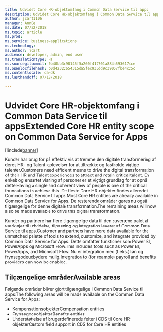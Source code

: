 ```yaml
---
title: Udvidet Core HR-objektomfang i Common Data Service til apps
description: Udvidet Core HR-objektomfang i Common Data Service til apps
author: jcart1106
manager: AnnBe
ms.date: 07/22/2018
ms.topic: article
ms.prod: 
ms.service: business-applications
ms.technology: 
ms.author: jcart
audience: developer, admin, end user
ms.translationtype: HT
ms.sourcegitcommit: 0b40bb3c98145f5a260f412701a884a5936174ce
ms.openlocfilehash: b0d42322654315da5fec933dd9c39067fbe4c25c
ms.contentlocale: da-dk
ms.lasthandoff: 07/18/2018

---
```


# <a name="extended-core-hr-entity-scope-on-common-data-service-for-apps"></a><span data-ttu-id="e168e-103">Udvidet Core HR-objektomfang i Common Data Service til apps</span><span class="sxs-lookup"><span data-stu-id="e168e-103">Extended Core HR entity scope on Common Data Service for Apps</span></span>

[!include[banner](../../includes/banner.md)]

<span data-ttu-id="e168e-104">Kunder har brug for på effektiv vis at fremme den digitale transformering af deres HR- og Talent-oplevelser for at tiltrække og fastholde vigtige talenter.</span><span class="sxs-lookup"><span data-stu-id="e168e-104">Customers need efficient means to drive the digital transformation of their HR and Talent experiences to attract and retain critical talent.</span></span> <span data-ttu-id="e168e-105">En enkelt og ensartet visning af personer er et vigtigt grundlag for at opnå dette.</span><span class="sxs-lookup"><span data-stu-id="e168e-105">Having a single and coherent view of people is one of the critical foundations to achieve this.</span></span>
<span data-ttu-id="e168e-106">De fleste Core HR-objekter findes allerede i Common Data Service til apps.</span><span class="sxs-lookup"><span data-stu-id="e168e-106">Most Core HR entities are already available in Common Data Service for Apps.</span></span> <span data-ttu-id="e168e-107">De resterende områder gøres nu også tilgængelige for denne digitale transformation.</span><span class="sxs-lookup"><span data-stu-id="e168e-107">The remaining areas will now also be made available to drive this digital transformation.</span></span>

<span data-ttu-id="e168e-108">Kunder og partnere har flere tilgængelige data til den suveræne palet af værktøjer til udvidelse, tilpasning og integration leveret af Common Data Service til apps.</span><span class="sxs-lookup"><span data-stu-id="e168e-108">Customer and partners have more data available for the unmatched palette of tools to extend, customize, and integrate provided by Common Data Service for Apps.</span></span> <span data-ttu-id="e168e-109">Dette omfatter funktioner som Power BI, PowerApps og Microsoft Flow.</span><span class="sxs-lookup"><span data-stu-id="e168e-109">This includes tools such as Power BI, PowerApps, and Microsoft Flow.</span></span>
<span data-ttu-id="e168e-110">Nu er integration med (f.eks.) løn og frynsegodeudbydere mulig.</span><span class="sxs-lookup"><span data-stu-id="e168e-110">Integration to (for example) payroll and benefits providers can now be enabled.</span></span>

## <a name="available-areas"></a><span data-ttu-id="e168e-111">Tilgængelige områder</span><span class="sxs-lookup"><span data-stu-id="e168e-111">Available areas</span></span>

<span data-ttu-id="e168e-112">Følgende områder bliver gjort tilgængelige i Common Data Service til apps:</span><span class="sxs-lookup"><span data-stu-id="e168e-112">The following areas will be made available on the Common Data Service for Apps:</span></span>

-   <span data-ttu-id="e168e-113">Kompensationsobjekter</span><span class="sxs-lookup"><span data-stu-id="e168e-113">Compensation entities</span></span>
-   <span data-ttu-id="e168e-114">Frynsegodeobjekter</span><span class="sxs-lookup"><span data-stu-id="e168e-114">Benefits entities</span></span>
-   <span data-ttu-id="e168e-115">Understøttelse af brugerdefinerede felter i CDS til Core HR-objekter</span><span class="sxs-lookup"><span data-stu-id="e168e-115">Custom field support in CDS for Core HR entities</span></span>               



